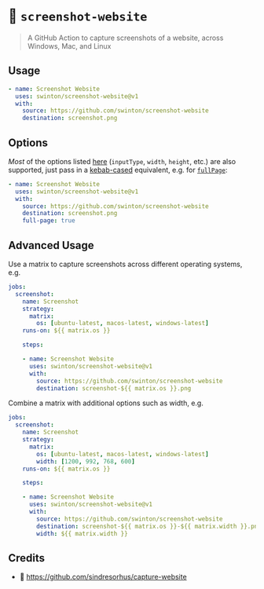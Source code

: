 # :camera_flash: `screenshot-website`
> A GitHub Action to capture screenshots of a website, across Windows, Mac, and Linux

## Usage

```yaml
- name: Screenshot Website
  uses: swinton/screenshot-website@v1
  with:
    source: https://github.com/swinton/screenshot-website
    destination: screenshot.png
```

## Options

_Most_ of the options listed [here](https://github.com/sindresorhus/capture-website#options) (`inputType`, `width`, `height`, etc.) are also supported, just pass in a [kebab-cased](https://en.wikipedia.org/wiki/Letter_case#Special_case_styles) equivalent, e.g. for [`fullPage`](https://github.com/sindresorhus/capture-website#fullpage):

```yaml
- name: Screenshot Website
  uses: swinton/screenshot-website@v1
  with:
    source: https://github.com/swinton/screenshot-website
    destination: screenshot.png
    full-page: true
```

## Advanced Usage

Use a matrix to capture screenshots across different operating systems, e.g.

```yaml
jobs:
  screenshot:
    name: Screenshot
    strategy:
      matrix:
        os: [ubuntu-latest, macos-latest, windows-latest]
    runs-on: ${{ matrix.os }}

    steps:

    - name: Screenshot Website
      uses: swinton/screenshot-website@v1
      with:
        source: https://github.com/swinton/screenshot-website
        destination: screenshot-${{ matrix.os }}.png
```

Combine a matrix with additional options such as width, e.g.

```yaml
jobs:
  screenshot:
    name: Screenshot
    strategy:
      matrix:
        os: [ubuntu-latest, macos-latest, windows-latest]
        width: [1200, 992, 768, 600]
    runs-on: ${{ matrix.os }}

    steps:

    - name: Screenshot Website
      uses: swinton/screenshot-website@v1
      with:
        source: https://github.com/swinton/screenshot-website
        destination: screenshot-${{ matrix.os }}-${{ matrix.width }}.png
        width: ${{ matrix.width }}
```


## Credits

- :bow: https://github.com/sindresorhus/capture-website
